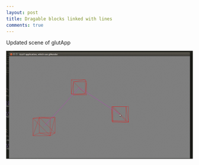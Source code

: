 ```yaml
---
layout: post
title: Dragable blocks linked with lines 
comments: true
---
```


Updated scene of glutApp

![dragable_cubes_with_lines.gif](https://github.com/glRender/glrender.github.io/blob/master/images/dragable_cubes_with_lines.gif?raw=true "Dragable blocks linked with lines")

<!--more-->
